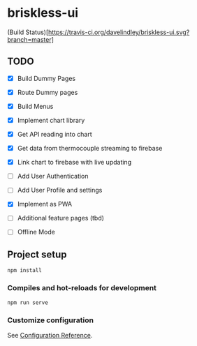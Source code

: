 # briskless-ui
(Build Status)[https://travis-ci.org/davelindley/briskless-ui.svg?branch=master]

## TODO
- [x] Build Dummy Pages
- [x] Route Dummy pages
- [x] Build Menus
- [x] Implement chart library
- [x] Get API reading into chart
- [x] Get data from thermocouple streaming to firebase
- [x] Link chart to firebase with live updating 
- [ ] Add User Authentication
- [ ] Add User Profile and settings
- [x] Implement as PWA
- [ ] Additional feature pages (tbd)
- [ ] Offline Mode
    
    


## Project setup
```
npm install
```

### Compiles and hot-reloads for development
```
npm run serve
```


### Customize configuration
See [Configuration Reference](https://cli.vuejs.org/config/).
